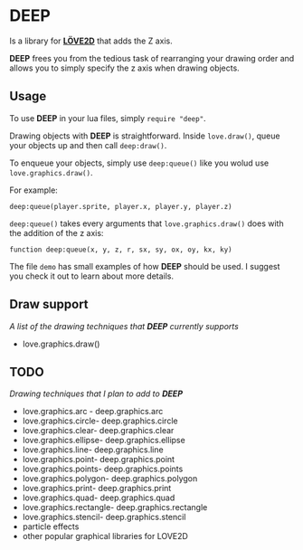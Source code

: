 # DEEP
Is a library for [**LÖVE2D**](https://love2d.org) that adds the Z axis.

**DEEP** frees you from the tedious task of rearranging your drawing order and allows you
to simply specify the z axis when drawing objects.


## Usage
To use **DEEP** in your lua files, simply `require "deep"`.

Drawing objects with **DEEP** is straightforward. Inside `love.draw()`, queue your objects up and then call `deep:draw()`.

To enqueue your objects, simply use `deep:queue()` like you wolud use `love.graphics.draw()`. 

For example:

`
deep:queue(player.sprite, player.x, player.y, player.z)
`


`deep:queue()` takes every arguments that `love.graphics.draw()` does with the addition of the z axis:

`
function deep:queue(x, y, z, r, sx, sy, ox, oy, kx, ky)
`

The file `demo` has small examples of how **DEEP** should be used. I suggest you check it out to learn about more details.


## Draw support
*A list of the drawing techniques that **DEEP** currently supports*

* love.graphics.draw()


## TODO
*Drawing techniques that I plan to add to **DEEP*** 
* love.graphics.arc - deep.graphics.arc
* love.graphics.circle- deep.graphics.circle
* love.graphics.clear- deep.graphics.clear
* love.graphics.ellipse- deep.graphics.ellipse
* love.graphics.line- deep.graphics.line
* love.graphics.point- deep.graphics.point
* love.graphics.points- deep.graphics.points
* love.graphics.polygon- deep.graphics.polygon
* love.graphics.print- deep.graphics.print
* love.graphics.quad- deep.graphics.quad
* love.graphics.rectangle- deep.graphics.rectangle
* love.graphics.stencil- deep.graphics.stencil
* particle effects
* other popular graphical libraries for LOVE2D
